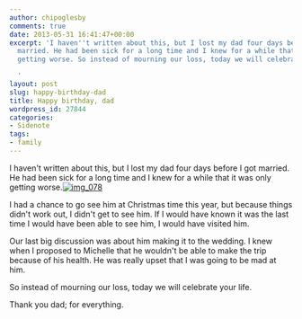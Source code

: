 ```yaml
---
author: chipoglesby
comments: true
date: 2013-05-31 16:41:47+00:00
excerpt: 'I haven''t written about this, but I lost my dad four days before I got
  married. He had been sick for a long time and I knew for a while that it was only
  getting worse. So instead of mourning our loss, today we will celebrate your life.

  '
layout: post
slug: happy-birthday-dad
title: Happy birthday, dad
wordpress_id: 27844
categories:
- Sidenote
tags:
- family
---
```


I haven't written about this, but I lost my dad four days before I got married. He had been sick for a long time and I knew for a while that it was only getting worse.[![img_078](https://storage.googleapis.com/www.chipoglesby.com/img_078-300x199.jpg)](https://storage.googleapis.com/www.chipoglesby.com/img_078.jpg)

I had a chance to go see him at Christmas time this year, but because things didn't work out, I didn't get to see him. If I would have known it was the last time I would have been able to see him, I would have visited him.

Our last big discussion was about him making it to the wedding. I knew when I proposed to Michelle that he wouldn't be able to make the trip because of his health. He was really upset that I was going to be mad at him.

So instead of mourning our loss, today we will celebrate your life.

Thank you dad; for everything.
